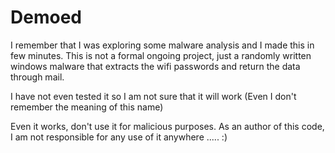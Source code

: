 # Demoed

I remember that I was exploring some malware analysis and I made this in few minutes. This is not a formal ongoing project, just a 
randomly written windows malware that extracts the wifi passwords and return the data through mail.

I have not even tested it so I am not sure that it will work (Even I don't remember the meaning of this name)

Even it works, don't use it for malicious purposes. As an author of this code, I am not responsible for any use of it anywhere ..... :)
